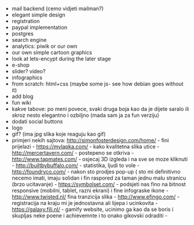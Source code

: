 * mail backend (cemo vidjeti mailman?)
* elegant simple design
* registration
* paypal implementation
* postgres
* search engine
* analytics: piwik or our own
* our own simple cartoon graphics
* look at lets-encypt during the later stage
* e-shop
* slider? video?
* infographics
* from scratch: html+css (maybe some js- see how debian goes without it)
* add blog
* fun wiki
* kakve tabove: po meni povece, svaki druga boja kao da je dijete saralo ili
skroz nesto elegantno i ozbiljno (mada sam ja za fun verziju)
* dodati social buttons
* logo
* gif? (ima jpg slika koje reaguju kao gif)
* primjeri nekih sajtova: http://simonfosterdesign.com/home/ - fini prijelazi
			- https://mylapka.com/ - kako kvalitetna slika utice
			- http://mercertavern.com/ - postepeno se otkriva
			- http://www.tapmates.com/ - osjecaj 3D izgleda i na
			sve se moze kliknuti
			- http://builtbybuffalo.com/ - statistika, ljudi to vole
			- http://foundryco.com/ - nakon sto prodjes pop-up (
			sto mi definitivno necemo imati, imaju solidan i fin
			raspored za taman jednu malu stranicu (brzo ucitavanje)
			- https://symbolset.com/ - podsjeti nas fino na 
			bitnost responsive (mobilni, tablet, razni ekrani) i 
			fine infograske ikone
			- http://www.twisted.nl/ fina tranzicija slika
			- http://www.efingo.com/ - registracija na kraju mi
			je jednostavna ali lijepa i ucinkovita
			- https://galaxy.fili.nl/ - gamify website, ucinimo
			ga kao da se boris i skupljas neke poene i achievemnte
			i to onako gikovski odraditi
			-

